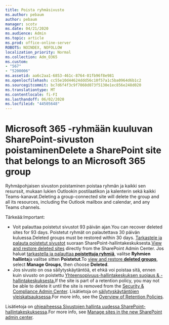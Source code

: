 ```yaml
---
title: Poista ryhmäsivusto
ms.author: pebaum
author: pebaum
manager: scotv
ms.date: 04/21/2020
ms.audience: Admin
ms.topic: article
ms.prod: office-online-server
ROBOTS: NOINDEX, NOFOLLOW
localization_priority: Normal
ms.collection: Adm_O365
ms.custom:
- "567"
- "5200006"
ms.assetid: aa6c2aa1-6853-461c-8764-01fb96f8e981
ms.openlocfilehash: cc55e10d44624ddd56c10f57a1c5ba0964d6b1c2
ms.sourcegitcommit: bc7d6f4f3c9f7060d073f5130e1ec856e248d020
ms.translationtype: MT
ms.contentlocale: fi-FI
ms.lasthandoff: 06/02/2020
ms.locfileid: "44505648"
---
```

# <a name="delete-a-sharepoint-site-that-belongs-to-an-microsoft-365-group"></a><span data-ttu-id="364f9-102">Microsoft 365 -ryhmään kuuluvan SharePoint-sivuston poistaminen</span><span class="sxs-lookup"><span data-stu-id="364f9-102">Delete a SharePoint site that belongs to an Microsoft 365 group</span></span>

<span data-ttu-id="364f9-103">Ryhmäpohjaisen sivuston poistaminen poistaa ryhmän ja kaikki sen resurssit, mukaan lukien Outlookin postilaatikon ja kalenterin sekä kaikki Teams-kanavat.</span><span class="sxs-lookup"><span data-stu-id="364f9-103">Deleting a group-connected site will delete the group and all its resources, including the Outlook mailbox and calendar, and any Teams channels.</span></span>
  
<span data-ttu-id="364f9-104">Tärkeää:</span><span class="sxs-lookup"><span data-stu-id="364f9-104">Important:</span></span>

- <span data-ttu-id="364f9-105">Voit palauttaa poistetut sivustot 93 päivän ajan.</span><span class="sxs-lookup"><span data-stu-id="364f9-105">You can recover deleted sites for 93 days.</span></span> <span data-ttu-id="364f9-106">Poistetut ryhmät on palautettava 30 päivän kuluessa.</span><span class="sxs-lookup"><span data-stu-id="364f9-106">Deleted groups must be restored within 30 days.</span></span> <span data-ttu-id="364f9-107">[Tarkastele ja palauta poistetut sivustot](https://admin.microsoft.com/sharepoint?page=recyclebin&modern=true) suoraan SharePoint-hallintakeskuksesta.</span><span class="sxs-lookup"><span data-stu-id="364f9-107">[View and restore deleted sites](https://admin.microsoft.com/sharepoint?page=recyclebin&modern=true) directly from the SharePoint Admin Center.</span></span> <span data-ttu-id="364f9-108">Jos haluat [tarkastella ja palauttaa **poistettuja ryhmiä**](https://outlook.office.com/people/group/deleted), valitse **Ryhmien hallinta**ja valitse sitten **Poistetut**.</span><span class="sxs-lookup"><span data-stu-id="364f9-108">To [view and restore **deleted groups**](https://outlook.office.com/people/group/deleted), select **Manage Groups**, then choose **Deleted**.</span></span>
- <span data-ttu-id="364f9-109">Jos sivusto on osa säilytyskäytäntöä, et ehkä voi poistaa sitä, ennen kuin sivusto on poistettu [Yhteensopivuus-hallintakeskuksen suojaus & -hallintakeskuksesta.](https://protection.office.com/?rfr=AdminCenter#/retention)</span><span class="sxs-lookup"><span data-stu-id="364f9-109">If the site is part of a retention policy, you may not be able to delete it until the site is removed from the [Security & Compliance Admin Center](https://protection.office.com/?rfr=AdminCenter#/retention).</span></span> <span data-ttu-id="364f9-110">Lisätietoja on [säilytyskäytäntöjen yleiskatsauksessa](https://docs.microsoft.com/microsoft-365/compliance/retention-policies).</span><span class="sxs-lookup"><span data-stu-id="364f9-110">For more info, see the [Overview of Retention Policies](https://docs.microsoft.com/microsoft-365/compliance/retention-policies).</span></span>
  
<span data-ttu-id="364f9-111">Lisätietoja on [ohjeaiheessa Sivustojen hallinta uudessa SharePoint-hallintakeskuksessa](https://docs.microsoft.com/sharepoint/manage-sites-in-new-admin-center).</span><span class="sxs-lookup"><span data-stu-id="364f9-111">For more info, see [Manage sites in the new SharePoint admin center](https://docs.microsoft.com/sharepoint/manage-sites-in-new-admin-center).</span></span>
